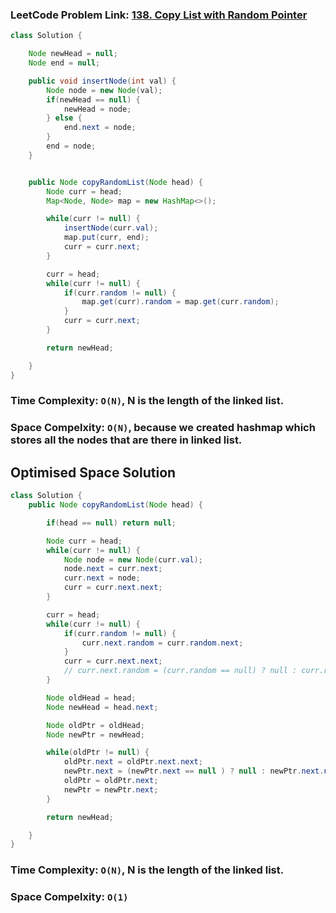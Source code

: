 ### LeetCode Problem Link: [138. Copy List with Random Pointer](https://leetcode.com/problems/copy-list-with-random-pointer/description)

```java
class Solution {

    Node newHead = null;
    Node end = null;

    public void insertNode(int val) {
        Node node = new Node(val);
        if(newHead == null) {
            newHead = node;
        } else {
            end.next = node;
        }
        end = node;
    }


    public Node copyRandomList(Node head) {
        Node curr = head;
        Map<Node, Node> map = new HashMap<>();

        while(curr != null) {
            insertNode(curr.val);
            map.put(curr, end);
            curr = curr.next;
        }

        curr = head;
        while(curr != null) {
            if(curr.random != null) {
                map.get(curr).random = map.get(curr.random);
            }
            curr = curr.next;
        }

        return newHead;

    }
}
```

### Time Complexity: `O(N)`, N is the length of the linked list.

### Space Compelxity: `O(N)`, because we created hashmap which stores all the nodes that are there in linked list.

## Optimised Space Solution

```java
class Solution {
    public Node copyRandomList(Node head) {

        if(head == null) return null;

        Node curr = head;
        while(curr != null) {
            Node node = new Node(curr.val);
            node.next = curr.next;
            curr.next = node;
            curr = curr.next.next;
        }

        curr = head;
        while(curr != null) {
            if(curr.random != null) {
                curr.next.random = curr.random.next;
            }
            curr = curr.next.next;
            // curr.next.random = (curr.random == null) ? null : curr.random.next;
        }

        Node oldHead = head;
        Node newHead = head.next;

        Node oldPtr = oldHead;
        Node newPtr = newHead;

        while(oldPtr != null) {
            oldPtr.next = oldPtr.next.next;
            newPtr.next = (newPtr.next == null ) ? null : newPtr.next.next;
            oldPtr = oldPtr.next;
            newPtr = newPtr.next;
        }

        return newHead;

    }
}
```

### Time Complexity: `O(N)`, N is the length of the linked list.

### Space Compelxity: `O(1)`
